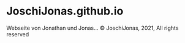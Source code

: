 # JoschiJonas.github.io
Webseite von Jonathan und Jonas...
© JoschiJonas, 2021, All rights reserved
